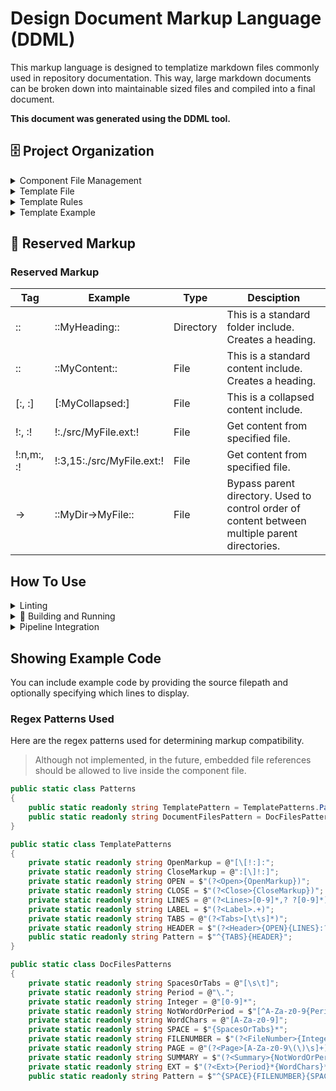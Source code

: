 # Design Document Markup Language (DDML)

This markup language is designed to templatize markdown files commonly used in repository documentation. This way, large markdown documents can be broken down into maintainable sized files and compiled into a final document. 

**This document was generated using the DDML tool.**

## 🗄 Project Organization

<details id="component-file-management">
<summary>Component File Management</summary>

Create a folder within your project to hold you component documents. Documents may be grouped into directories and subdirectories. It is recomendended to use directories as headings and keep content under the correct heading. Headings can be nested. If auto-headings is used, all headings after heading 6 will also be heading 6. Files will be appended in place as specified by the template. Files may be inserted in place, inside a collapsed GitHub tag or nested collapsed GitHub tag. Files not referenced in the template will be skipped.

</details>

<details id="template-file">
<summary>Template File</summary>

Create a markdown file within your project. This markdown file will define the structure of the document. Component documents are included into the fully compiled document using defined markup. The template file is a markdown file and may include all standard markdown and html.

</details>

<details id="template-rules">
<summary>Template Rules</summary>

* Each component document should be contained to a single line.
* The include markup must match the name of the document or directory, special characters excluded.
* Each include markup should be indented by how many parent directories it has.
* Indententions should be consistent and limited to tabs or spaces.
* Each include markup should be preceeded by it's parent or sibling include markups.
* Content may exists between include markup.
* Files may include numerals at the beginning of the document or directory but will be ignored by the compiler.

</details>

<details id="template-example">
<summary>Template Example</summary>

Here is an example of how the markup language is being used in this project.  The following snippet is the template file used to create this README.md.

```
::Design Document Markup Language (DDML)::

This markup language is designed to templatize markdown files commonly used in repository documentation. This way, large markdown documents can be broken down into maintainable sized files and compiled into a final document. 

**This document was generated using the DDML tool.**

    ::Project Organization::
        [:Component File Management:]
        [:Template File:]
        [:Template Rules:]
        [:Template Example:]

    ::Reserved Markup::

    ::Integrations

    ::Building and Running::
        [:Nuget:]
            [:Building:]
            [:Running:]
        [:GitHub:]
            [:Building:]
            [:Running:]

## Showing Example Code

You can include example code by providing the source filepath and optionally specifying which lines to display.

### Regex Patterns Used

Here are the regex patterns used for determining markup compatibility.

!:3,41:../src/DesignDocMarkupLanguage/Constants/Patterns.cs:!
```

</details>

## 🚧 Reserved Markup

### Reserved Markup

|Tag|Example|Type|Desciption|
|---|---|---|---|
|::|::MyHeading::|Directory|This is a standard folder include.  Creates a heading.|
|::|::MyContent::|File|This is a standard content include.  Creates a heading.|
|[:, :]|[:MyCollapsed:]|File|This is a collapsed content include.|
|!:, :!|!:./src/MyFile.ext:!|File|Get content from specified file.|
|!:n,m:, :!|!:3,15:./src/MyFile.ext:!|File|Get content from specified file.|
|->|::MyDir->MyFile::|File|Bypass parent directory.  Used to control order of content between multiple parent directories.|

## How To Use

<details id="linting">
<summary>Linting</summary>

Currently not implemented.

</details>

<details id="building-and-running">
<summary>🔨 Building and Running</summary>
<blockquote>

<details id="building-and-running-nuget">
<summary>Nuget</summary>
<blockquote>

<details id="building-and-running-building-and-running-nuget-building">
<summary>Building</summary>

TODO

</details>

<details id="building-and-running-building-and-running-nuget-running">
<summary>Running</summary>

TODO

</details>

</blockquote>
</details>

<details id="building-and-running-github">
<summary>GitHub</summary>
<blockquote>

<details id="building-and-running-building-and-running-github-building">
<summary>Building</summary>

#### Create NuGet Package

From the project root directory run:

```cmd
dotnet pack ./src/DesignDocMarkupLanguage/
```

> Successfully created package 'C:\spike\spike-large-markdown-management\src\DesignDocMarkupLanguage\nupkg\DesignDocMarkupLanguage.VERSION.nupkg'.

This will create the NuGet package into the ./nupkg folder.

#### Install

From the project root directory run:

```cmd
dotnet tool install --global --add-source src\DesignDocMarkupLanguage\nupkg DesignDocMarkupLanguage
```

> You can invoke the tool using the following command: ddml
> Tool 'designdocmarkuplanguage' (version 'VERSION') was successfully installed.

#### Uninstall

From the project root directory run:

```cmd
dotnet tool uninstall --global DesignDocMarkupLanguage
```

> Tool 'designdocmarkuplanguage' (version 'VERSION') was successfully uninstalled.

</details>

<details id="building-and-running-building-and-running-github-running">
<summary>Running</summary>

#### Running

From the project root run:

```cmd
$path = $(get-location)
ddml -t .\docs\ddml-template.md -d .\docs -o .\TEST_README.md -r $path
```

> You can invoke the tool using the following command: ddml
> Tool 'designdocmarkuplanguage' (version '1.0.0') was successfully installed.

</details>

</blockquote>
</details>

</blockquote>
</details>

<details id="pipeline-integration">
<summary>Pipeline Integration</summary>
<blockquote>

#### GitHub Actions

TODO

</blockquote>
</details>

## Showing Example Code

You can include example code by providing the source filepath and optionally specifying which lines to display.

### Regex Patterns Used

Here are the regex patterns used for determining markup compatibility.

> Although not implemented, in the future, embedded file references should be allowed to live inside the component file.

```csharp
public static class Patterns
{
    public static readonly string TemplatePattern = TemplatePatterns.Pattern;
    public static readonly string DocumentFilesPattern = DocFilesPatterns.Pattern;
}

public static class TemplatePatterns
{
    private static readonly string OpenMarkup = @"[\[!:]:";
    private static readonly string CloseMarkup = @":[\]!:]";
    private static readonly string OPEN = $"(?<Open>{OpenMarkup})";
    private static readonly string CLOSE = $"(?<Close>{CloseMarkup})";
    private static readonly string LINES = @"(?<Lines>[0-9]*,? ?[0-9]*)";
    private static readonly string LABEL = $"(?<Label>.+)";
    private static readonly string TABS = @"(?<Tabs>[\t\s]*)";
    private static readonly string HEADER = $"(?<Header>{OPEN}{LINES}:?{LABEL}{CLOSE})";
    public static readonly string Pattern = $"^{TABS}{HEADER}";
}

public static class DocFilesPatterns
{
    private static readonly string SpacesOrTabs = @"[\s\t]";
    private static readonly string Period = @"\.";
    private static readonly string Integer = @"[0-9]*";
    private static readonly string NotWordOrPeriod = $"[^A-Za-z0-9{Period}]*";
    private static readonly string WordChars = @"[A-Za-z0-9]";
    private static readonly string SPACE = $"{SpacesOrTabs}*";
    private static readonly string FILENUMBER = $"(?<FileNumber>{Integer} ?-?)";
    private static readonly string PAGE = @"(?<Page>[A-Za-z0-9\(\)\s]+)";
    private static readonly string SUMMARY = $"(?<Summary>{NotWordOrPeriod}{PAGE}{NotWordOrPeriod})";
    private static readonly string EXT = $"(?<Ext>{Period}*{WordChars}*)";
    public static readonly string Pattern = $"^{SPACE}{FILENUMBER}{SPACE}{SUMMARY}{SPACE}{EXT}";
```
